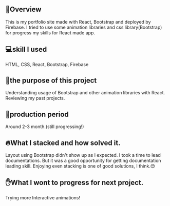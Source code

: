 ## 📖Overview
This is my portfolio site made with React, Bootstrap and deployed by Firebase.
I tried to use some animation libraries and css library(Bootstrap) for progress my skills for React made app.

## 💻skill I used
HTML, CSS, React, Bootstrap, Firebase

## 📅the purpose of this project
Understanding usage of Bootstrap and other animation libraries with React.
Reviewing my past projects.

## 😤production period
Around 2-3 month.(still progressing!)

## 🔥What I stacked and how solved it.
Layout using Bootstrap didn't show up as I expected. I took a time to lead documentations. But it was a good opportunity for getting documentation leading skill. Enjoying even stacking is one of good solutions, I think.😊

## ✋What I wont to progress for next project.
Trying more Interactive animations!